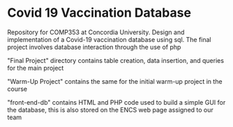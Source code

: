 # Covid 19 Vaccination Database
Repository for COMP353 at Concordia University.
Design and implementation of a Covid-19 vaccination database using sql.
The final project involves database interaction through the use of php 

"Final Project" directory contains table creation, data insertion, and queries for the main project

"Warm-Up Project" contains the same for the initial warm-up project in the course

"front-end-db" contains HTML and PHP code used to build a simple GUI for the database, this is also stored on the ENCS web page assigned to our team
